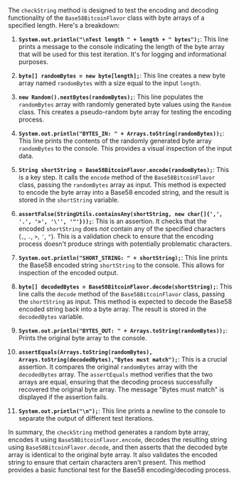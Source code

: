 The `checkString` method is designed to test the encoding and decoding functionality of the `Base58BitcoinFlavor` class with byte arrays of a specified length. Here's a breakdown:

1.  **`System.out.println("\nTest length " + length + " bytes");`**: This line prints a message to the console indicating the length of the byte array that will be used for this test iteration. It's for logging and informational purposes.

2.  **`byte[] randomBytes = new byte[length];`**: This line creates a new byte array named `randomBytes` with a size equal to the input `length`.

3.  **`new Random().nextBytes(randomBytes);`**: This line populates the `randomBytes` array with randomly generated byte values using the `Random` class. This creates a pseudo-random byte array for testing the encoding process.

4.  **`System.out.println("BYTES_IN: " + Arrays.toString(randomBytes));`**: This line prints the contents of the randomly generated byte array `randomBytes` to the console. This provides a visual inspection of the input data.

5.  **`String shortString = Base58BitcoinFlavor.encode(randomBytes);`**: This is a key step. It calls the `encode` method of the `Base58BitcoinFlavor` class, passing the `randomBytes` array as input. This method is expected to encode the byte array into a Base58 encoded string, and the result is stored in the `shortString` variable.

6.  **`assertFalse(StringUtils.containsAny(shortString, new char[]{',', '.', '>', '\'', '"'}));`**: This is an assertion. It checks that the encoded `shortString` does *not* contain any of the specified characters (`,`, `.`, `>`, `'`, `"`). This is a validation check to ensure that the encoding process doesn't produce strings with potentially problematic characters.

7.  **`System.out.println("SHORT_STRING: " + shortString);`**: This line prints the Base58 encoded string `shortString` to the console. This allows for inspection of the encoded output.

8.  **`byte[] decodedBytes = Base58BitcoinFlavor.decode(shortString);`**: This line calls the `decode` method of the `Base58BitcoinFlavor` class, passing the `shortString` as input. This method is expected to decode the Base58 encoded string back into a byte array. The result is stored in the `decodedBytes` variable.

9.  **`System.out.println("BYTES_OUT: " + Arrays.toString(randomBytes));`**: Prints the original byte array to the console.

10. **`assertEquals(Arrays.toString(randomBytes), Arrays.toString(decodedBytes),"Bytes must match");`**: This is a crucial assertion. It compares the original `randomBytes` array with the `decodedBytes` array.  The `assertEquals` method verifies that the two arrays are equal, ensuring that the decoding process successfully recovered the original byte array. The message "Bytes must match" is displayed if the assertion fails.

11. **`System.out.println("\n");`**: This line prints a newline to the console to separate the output of different test iterations.

In summary, the `checkString` method generates a random byte array, encodes it using `Base58BitcoinFlavor.encode`, decodes the resulting string using `Base58BitcoinFlavor.decode`, and then asserts that the decoded byte array is identical to the original byte array. It also validates the encoded string to ensure that certain characters aren't present. This method provides a basic functional test for the Base58 encoding/decoding process.